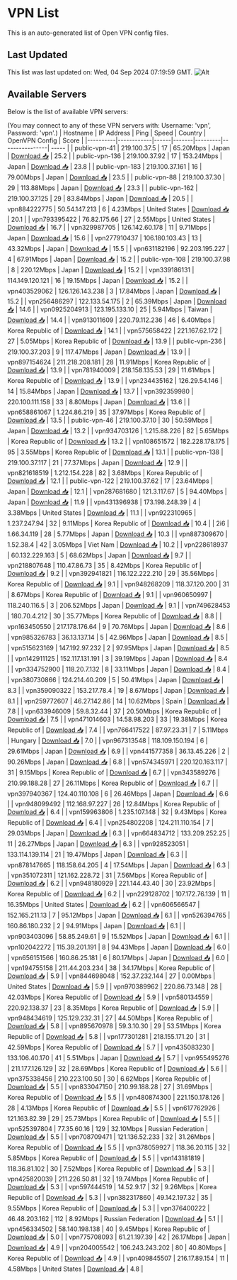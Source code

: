 # VPN List

This is an auto-generated list of Open VPN config files.

## Last Updated

This list was last updated on: Wed, 04 Sep 2024 07:19:59 GMT.
![Alt](https://repobeats.axiom.co/api/embed/186b98318ef1479477931607c1ad7d823f12451f.svg "Repobeats analytics image")

## Available Servers

Below is the list of available VPN servers:

(You may connect to any of these VPN servers with: Username: 'vpn', Password: 'vpn'.)
| Hostname | IP Address | Ping | Speed | Country | OpenVPN Config | Score |
|----------|------------|------|-------|---------|----------------| ----- |
| public-vpn-41 | 219.100.37.5 | 17 | 65.20Mbps | Japan | [Download 📥](./configs/server_0_JP.ovpn) | 25.2 |
| public-vpn-136 | 219.100.37.92 | 17 | 153.24Mbps | Japan | [Download 📥](./configs/server_1_JP.ovpn) | 23.8 |
| public-vpn-183 | 219.100.37.161 | 16 | 79.00Mbps | Japan | [Download 📥](./configs/server_2_JP.ovpn) | 23.5 |
| public-vpn-88 | 219.100.37.30 | 29 | 113.88Mbps | Japan | [Download 📥](./configs/server_3_JP.ovpn) | 23.3 |
| public-vpn-162 | 219.100.37.125 | 29 | 83.84Mbps | Japan | [Download 📥](./configs/server_4_JP.ovpn) | 20.5 |
| vpn884222775 | 50.54.147.213 | 6 | 4.23Mbps | United States | [Download 📥](./configs/server_5_US.ovpn) | 20.1 |
| vpn793395422 | 76.82.175.66 | 27 | 2.55Mbps | United States | [Download 📥](./configs/server_6_US.ovpn) | 16.7 |
| vpn329987705 | 126.142.60.178 | 11 | 9.71Mbps | Japan | [Download 📥](./configs/server_7_JP.ovpn) | 15.6 |
| vpn277910437 | 106.180.103.43 | 13 | 43.32Mbps | Japan | [Download 📥](./configs/server_8_JP.ovpn) | 15.5 |
| vpn631182196 | 92.203.195.227 | 4 | 67.91Mbps | Japan | [Download 📥](./configs/server_9_JP.ovpn) | 15.2 |
| public-vpn-108 | 219.100.37.98 | 8 | 220.12Mbps | Japan | [Download 📥](./configs/server_10_JP.ovpn) | 15.2 |
| vpn339186131 | 114.149.120.121 | 16 | 19.15Mbps | Japan | [Download 📥](./configs/server_11_JP.ovpn) | 15.2 |
| vpn403529062 | 126.126.143.238 | 3 | 17.84Mbps | Japan | [Download 📥](./configs/server_12_JP.ovpn) | 15.2 |
| vpn256486297 | 122.133.54.175 | 2 | 65.39Mbps | Japan | [Download 📥](./configs/server_13_JP.ovpn) | 14.6 |
| vpn0925204913 | 123.195.133.10 | 25 | 5.94Mbps | Taiwan | [Download 📥](./configs/server_14_TW.ovpn) | 14.4 |
| vpn913011609 | 220.79.112.236 | 46 | 6.40Mbps | Korea Republic of | [Download 📥](./configs/server_15_KR.ovpn) | 14.1 |
| vpn575658422 | 221.167.62.172 | 27 | 5.05Mbps | Korea Republic of | [Download 📥](./configs/server_16_KR.ovpn) | 13.9 |
| public-vpn-236 | 219.100.37.203 | 9 | 117.47Mbps | Japan | [Download 📥](./configs/server_17_JP.ovpn) | 13.9 |
| vpn897154624 | 211.218.208.181 | 28 | 11.91Mbps | Korea Republic of | [Download 📥](./configs/server_18_KR.ovpn) | 13.9 |
| vpn781940009 | 218.158.135.53 | 29 | 11.61Mbps | Korea Republic of | [Download 📥](./configs/server_19_KR.ovpn) | 13.9 |
| vpn234435162 | 126.29.54.146 | 14 | 15.84Mbps | Japan | [Download 📥](./configs/server_20_JP.ovpn) | 13.7 |
| vpn392359980 | 220.100.111.158 | 33 | 8.80Mbps | Japan | [Download 📥](./configs/server_21_JP.ovpn) | 13.6 |
| vpn658861067 | 1.224.86.219 | 35 | 37.97Mbps | Korea Republic of | [Download 📥](./configs/server_22_KR.ovpn) | 13.5 |
| public-vpn-46 | 219.100.37.10 | 30 | 50.59Mbps | Japan | [Download 📥](./configs/server_23_JP.ovpn) | 13.2 |
| vpn934703126 | 1.215.88.226 | 82 | 5.65Mbps | Korea Republic of | [Download 📥](./configs/server_24_KR.ovpn) | 13.2 |
| vpn108651572 | 182.228.178.175 | 95 | 3.55Mbps | Korea Republic of | [Download 📥](./configs/server_25_KR.ovpn) | 13.1 |
| public-vpn-138 | 219.100.37.117 | 21 | 77.37Mbps | Japan | [Download 📥](./configs/server_26_JP.ovpn) | 12.9 |
| vpn821618519 | 1.212.154.228 | 82 | 3.68Mbps | Korea Republic of | [Download 📥](./configs/server_27_KR.ovpn) | 12.1 |
| public-vpn-122 | 219.100.37.62 | 17 | 23.64Mbps | Japan | [Download 📥](./configs/server_28_JP.ovpn) | 12.1 |
| vpn287681680 | 121.3.117.67 | 5 | 94.40Mbps | Japan | [Download 📥](./configs/server_29_JP.ovpn) | 11.9 |
| vpn431396938 | 173.198.248.39 | 4 | 3.38Mbps | United States | [Download 📥](./configs/server_30_US.ovpn) | 11.1 |
| vpn922310965 | 1.237.247.94 | 32 | 9.11Mbps | Korea Republic of | [Download 📥](./configs/server_31_KR.ovpn) | 10.4 |
| 2i6 | 1.66.34.119 | 28 | 5.77Mbps | Japan | [Download 📥](./configs/server_32_JP.ovpn) | 10.3 |
| vpn887309670 | 1.52.38.4 | 42 | 3.05Mbps | Viet Nam | [Download 📥](./configs/server_33_VN.ovpn) | 10.2 |
| vpn228618937 | 60.132.229.163 | 5 | 68.62Mbps | Japan | [Download 📥](./configs/server_34_JP.ovpn) | 9.7 |
| vpn218807648 | 110.47.86.73 | 35 | 8.42Mbps | Korea Republic of | [Download 📥](./configs/server_35_KR.ovpn) | 9.2 |
| vpn392941821 | 116.122.222.210 | 29 | 35.56Mbps | Korea Republic of | [Download 📥](./configs/server_36_KR.ovpn) | 9.1 |
| vpn948268209 | 118.37.120.200 | 31 | 8.67Mbps | Korea Republic of | [Download 📥](./configs/server_37_KR.ovpn) | 9.1 |
| vpn960650997 | 118.240.116.5 | 3 | 206.52Mbps | Japan | [Download 📥](./configs/server_38_JP.ovpn) | 9.1 |
| vpn749628453 | 180.70.4.212 | 30 | 35.77Mbps | Korea Republic of | [Download 📥](./configs/server_39_KR.ovpn) | 8.8 |
| vpn163450550 | 217.178.176.64 | 9 | 70.76Mbps | Japan | [Download 📥](./configs/server_40_JP.ovpn) | 8.6 |
| vpn985326783 | 36.13.137.14 | 5 | 42.96Mbps | Japan | [Download 📥](./configs/server_41_JP.ovpn) | 8.5 |
| vpn515623169 | 147.192.97.232 | 2 | 97.95Mbps | Japan | [Download 📥](./configs/server_42_JP.ovpn) | 8.5 |
| vpn142911125 | 152.117.131.191 | 3 | 39.19Mbps | Japan | [Download 📥](./configs/server_43_JP.ovpn) | 8.4 |
| vpn334752900 | 118.20.7.132 | 8 | 33.11Mbps | Japan | [Download 📥](./configs/server_44_JP.ovpn) | 8.4 |
| vpn380730866 | 124.214.40.209 | 5 | 50.41Mbps | Japan | [Download 📥](./configs/server_45_JP.ovpn) | 8.3 |
| vpn359090322 | 153.217.78.4 | 19 | 8.67Mbps | Japan | [Download 📥](./configs/server_46_JP.ovpn) | 8.1 |
| vpn259772607 | 46.27.142.86 | 14 | 10.62Mbps | Spain | [Download 📥](./configs/server_47_ES.ovpn) | 7.8 |
| vpn633946009 | 59.8.32.44 | 37 | 20.50Mbps | Korea Republic of | [Download 📥](./configs/server_48_KR.ovpn) | 7.5 |
| vpn471014603 | 14.58.98.203 | 33 | 19.38Mbps | Korea Republic of | [Download 📥](./configs/server_49_KR.ovpn) | 7.4 |
| vpn766417522 | 87.97.23.31 | 7 | 5.11Mbps | Hungary | [Download 📥](./configs/server_50_HU.ovpn) | 7.0 |
| vpn967313548 | 118.109.150.194 | 6 | 29.61Mbps | Japan | [Download 📥](./configs/server_51_JP.ovpn) | 6.9 |
| vpn441577358 | 36.13.45.226 | 2 | 90.26Mbps | Japan | [Download 📥](./configs/server_52_JP.ovpn) | 6.8 |
| vpn574345971 | 220.120.163.117 | 31 | 9.15Mbps | Korea Republic of | [Download 📥](./configs/server_53_KR.ovpn) | 6.7 |
| vpn343589276 | 210.99.188.28 | 27 | 26.11Mbps | Korea Republic of | [Download 📥](./configs/server_54_KR.ovpn) | 6.7 |
| vpn397940367 | 124.40.110.108 | 6 | 26.46Mbps | Japan | [Download 📥](./configs/server_55_JP.ovpn) | 6.6 |
| vpn948099492 | 112.168.97.227 | 26 | 12.84Mbps | Korea Republic of | [Download 📥](./configs/server_56_KR.ovpn) | 6.4 |
| vpn159963806 | 1.235.107.148 | 32 | 9.43Mbps | Korea Republic of | [Download 📥](./configs/server_57_KR.ovpn) | 6.4 |
| vpn254802208 | 124.211.110.154 | 7 | 29.03Mbps | Japan | [Download 📥](./configs/server_58_JP.ovpn) | 6.3 |
| vpn664834712 | 133.209.252.25 | 11 | 26.27Mbps | Japan | [Download 📥](./configs/server_59_JP.ovpn) | 6.3 |
| vpn928523051 | 133.114.139.114 | 21 | 19.47Mbps | Japan | [Download 📥](./configs/server_60_JP.ovpn) | 6.3 |
| vpn878147665 | 118.158.64.205 | 4 | 17.54Mbps | Japan | [Download 📥](./configs/server_61_JP.ovpn) | 6.3 |
| vpn351072311 | 121.162.228.72 | 31 | 7.56Mbps | Korea Republic of | [Download 📥](./configs/server_62_KR.ovpn) | 6.2 |
| vpn948180929 | 221.144.43.40 | 30 | 23.92Mbps | Korea Republic of | [Download 📥](./configs/server_63_KR.ovpn) | 6.2 |
| vpn229128702 | 107.172.76.139 | 11 | 16.35Mbps | United States | [Download 📥](./configs/server_64_US.ovpn) | 6.2 |
| vpn606566547 | 152.165.211.13 | 7 | 95.12Mbps | Japan | [Download 📥](./configs/server_65_JP.ovpn) | 6.1 |
| vpn526394765 | 160.86.180.232 | 2 | 94.91Mbps | Japan | [Download 📥](./configs/server_66_JP.ovpn) | 6.1 |
| vpn903403096 | 58.85.249.61 | 9 | 15.52Mbps | Japan | [Download 📥](./configs/server_67_JP.ovpn) | 6.1 |
| vpn102042272 | 115.39.201.191 | 8 | 94.43Mbps | Japan | [Download 📥](./configs/server_68_JP.ovpn) | 6.0 |
| vpn656151566 | 160.86.25.181 | 6 | 80.17Mbps | Japan | [Download 📥](./configs/server_69_JP.ovpn) | 6.0 |
| vpn194755158 | 211.44.203.234 | 38 | 34.17Mbps | Korea Republic of | [Download 📥](./configs/server_70_KR.ovpn) | 5.9 |
| vpn844698048 | 152.37.232.144 | 27 | 0.00Mbps | United States | [Download 📥](./configs/server_71_US.ovpn) | 5.9 |
| vpn970389962 | 220.86.73.148 | 28 | 42.03Mbps | Korea Republic of | [Download 📥](./configs/server_72_KR.ovpn) | 5.9 |
| vpn580134559 | 220.92.138.37 | 23 | 8.35Mbps | Korea Republic of | [Download 📥](./configs/server_73_KR.ovpn) | 5.9 |
| vpn948434619 | 125.129.232.31 | 27 | 44.50Mbps | Korea Republic of | [Download 📥](./configs/server_74_KR.ovpn) | 5.8 |
| vpn895670978 | 59.3.10.30 | 29 | 53.51Mbps | Korea Republic of | [Download 📥](./configs/server_75_KR.ovpn) | 5.8 |
| vpn177301281 | 218.155.171.20 | 31 | 42.59Mbps | Korea Republic of | [Download 📥](./configs/server_76_KR.ovpn) | 5.7 |
| vpn435083230 | 133.106.40.170 | 41 | 5.51Mbps | Japan | [Download 📥](./configs/server_77_JP.ovpn) | 5.7 |
| vpn955495276 | 211.177.126.129 | 32 | 28.69Mbps | Korea Republic of | [Download 📥](./configs/server_78_KR.ovpn) | 5.6 |
| vpn375338456 | 210.223.100.50 | 30 | 6.62Mbps | Korea Republic of | [Download 📥](./configs/server_79_KR.ovpn) | 5.5 |
| vpn833047150 | 210.99.188.28 | 27 | 31.69Mbps | Korea Republic of | [Download 📥](./configs/server_80_KR.ovpn) | 5.5 |
| vpn480874300 | 221.150.178.126 | 28 | 4.13Mbps | Korea Republic of | [Download 📥](./configs/server_81_KR.ovpn) | 5.5 |
| vpn617762926 | 121.163.82.39 | 29 | 25.73Mbps | Korea Republic of | [Download 📥](./configs/server_82_KR.ovpn) | 5.5 |
| vpn525397804 | 77.35.60.16 | 129 | 32.10Mbps | Russian Federation | [Download 📥](./configs/server_83_RU.ovpn) | 5.5 |
| vpn708709471 | 121.136.52.233 | 32 | 31.26Mbps | Korea Republic of | [Download 📥](./configs/server_84_KR.ovpn) | 5.5 |
| vpn378059927 | 118.36.20.115 | 32 | 5.85Mbps | Korea Republic of | [Download 📥](./configs/server_85_KR.ovpn) | 5.5 |
| vpn143181819 | 118.36.81.102 | 30 | 7.52Mbps | Korea Republic of | [Download 📥](./configs/server_86_KR.ovpn) | 5.3 |
| vpn425820039 | 211.226.50.81 | 32 | 19.74Mbps | Korea Republic of | [Download 📥](./configs/server_87_KR.ovpn) | 5.3 |
| vpn597444519 | 14.52.9.17 | 32 | 9.26Mbps | Korea Republic of | [Download 📥](./configs/server_88_KR.ovpn) | 5.3 |
| vpn382317860 | 49.142.197.32 | 35 | 9.55Mbps | Korea Republic of | [Download 📥](./configs/server_89_KR.ovpn) | 5.3 |
| vpn376400222 | 46.48.203.162 | 112 | 8.92Mbps | Russian Federation | [Download 📥](./configs/server_90_RU.ovpn) | 5.1 |
| vpn456334502 | 58.140.198.138 | 40 | 9.45Mbps | Korea Republic of | [Download 📥](./configs/server_91_KR.ovpn) | 5.0 |
| vpn775708093 | 61.21.197.39 | 42 | 26.17Mbps | Japan | [Download 📥](./configs/server_92_JP.ovpn) | 4.9 |
| vpn204005542 | 106.243.243.202 | 80 | 40.80Mbps | Korea Republic of | [Download 📥](./configs/server_93_KR.ovpn) | 4.9 |
| vpn409845507 | 216.17.89.154 | 11 | 4.58Mbps | United States | [Download 📥](./configs/server_94_US.ovpn) | 4.8 |
